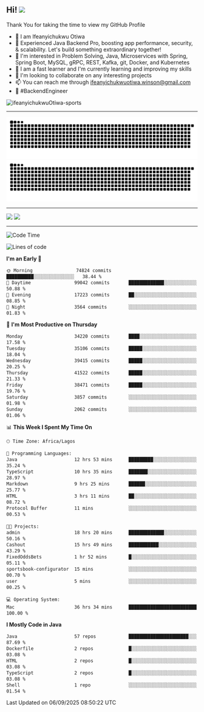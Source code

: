 <!-- BLOG-POST-LIST:START --><!-- BLOG-POST-LIST:END -->

## Hi! <img src="https://media.giphy.com/media/hvRJCLFzcasrR4ia7z/giphy.gif" width="4%"> 

Thank You for taking the time to view my GitHub Profile

- 👋 I am Ifeanyichukwu Otiwa
- 🚀 Experienced Java Backend Pro, boosting app performance, security, & scalability. Let's build something extraordinary together!
- 👀 I'm interested in Problem Solving, Java, Microservices with Spring, Spring Boot, MySQL, gRPC, REST, Kafka, git, Docker, and Kubernetes
- 🌱 I am a fast learner and I'm currently learning and improving my skills
- 💞️ I'm looking to collaborate on any interesting projects
- 📫 You can reach me through ifeanyichukwuotiwa.winson@gmail.com
- 🚀 #BackendEngineer

<p align="left" marginTop="10px"> <img src="https://komarev.com/ghpvc/?username=ifeanyichukwuOtiwa-sports&label=Profile%20views&color=0e75b6&style=for-the-badge" alt="ifeanyichukwuOtiwa-sports" /> </p>

***

<!--🐍📈SNAKEGRAPH / 🌐WEBSITE: https://github.com/Platane/snk -->
![github contribution grid snake animation](https://raw.githubusercontent.com/ifeanyichukwuOtiwa-sports/ifeanyichukwuOtiwa-sports/output/github-contribution-grid-snake-dark.svg#gh-dark-mode-only)![github contribution grid snake animation](https://raw.githubusercontent.com/ifeanyichukwuOtiwa-sports/ifeanyichukwuOtiwa-sports/output/github-contribution-grid-snake.svg#gh-light-mode-only)

***

<p float="left">
  <img float="left" src="https://github-readme-stats.vercel.app/api?username=ifeanyichukwuOtiwa-sports&count_private=true&include_all_commits=true&theme=react&show_icons=true" />
  <img float="right" src="https://github-readme-stats.vercel.app/api/top-langs/?username=ifeanyichukwuOtiwa-sports&layout=compact&show_icons=true&theme=react" /> 
</p>

***



<!--START_SECTION:waka-->
![Code Time](http://img.shields.io/badge/Code%20Time-4%2C177%20hrs%2017%20mins-blue)

![Lines of code](https://img.shields.io/badge/From%20Hello%20World%20I%27ve%20Written-57.0%20million%20lines%20of%20code-blue)

**I'm an Early 🐤** 

```text
🌞 Morning                74824 commits       ██████████░░░░░░░░░░░░░░░   38.44 % 
🌆 Daytime                99042 commits       █████████████░░░░░░░░░░░░   50.88 % 
🌃 Evening                17223 commits       ██░░░░░░░░░░░░░░░░░░░░░░░   08.85 % 
🌙 Night                  3564 commits        ░░░░░░░░░░░░░░░░░░░░░░░░░   01.83 % 
```
📅 **I'm Most Productive on Thursday** 

```text
Monday                   34220 commits       ████░░░░░░░░░░░░░░░░░░░░░   17.58 % 
Tuesday                  35106 commits       █████░░░░░░░░░░░░░░░░░░░░   18.04 % 
Wednesday                39415 commits       █████░░░░░░░░░░░░░░░░░░░░   20.25 % 
Thursday                 41522 commits       █████░░░░░░░░░░░░░░░░░░░░   21.33 % 
Friday                   38471 commits       █████░░░░░░░░░░░░░░░░░░░░   19.76 % 
Saturday                 3857 commits        ░░░░░░░░░░░░░░░░░░░░░░░░░   01.98 % 
Sunday                   2062 commits        ░░░░░░░░░░░░░░░░░░░░░░░░░   01.06 % 
```


📊 **This Week I Spent My Time On** 

```text
🕑︎ Time Zone: Africa/Lagos

💬 Programming Languages: 
Java                     12 hrs 53 mins      █████████░░░░░░░░░░░░░░░░   35.24 % 
TypeScript               10 hrs 35 mins      ███████░░░░░░░░░░░░░░░░░░   28.97 % 
Markdown                 9 hrs 25 mins       ██████░░░░░░░░░░░░░░░░░░░   25.77 % 
HTML                     3 hrs 11 mins       ██░░░░░░░░░░░░░░░░░░░░░░░   08.72 % 
Protocol Buffer          11 mins             ░░░░░░░░░░░░░░░░░░░░░░░░░   00.53 % 

🐱‍💻 Projects: 
admin                    18 hrs 20 mins      █████████████░░░░░░░░░░░░   50.16 % 
Cashout                  15 hrs 49 mins      ███████████░░░░░░░░░░░░░░   43.29 % 
FixedOddsBets            1 hr 52 mins        █░░░░░░░░░░░░░░░░░░░░░░░░   05.11 % 
sportsbook-configurator  15 mins             ░░░░░░░░░░░░░░░░░░░░░░░░░   00.70 % 
user                     5 mins              ░░░░░░░░░░░░░░░░░░░░░░░░░   00.25 % 

💻 Operating System: 
Mac                      36 hrs 34 mins      █████████████████████████   100.00 % 
```

**I Mostly Code in Java** 

```text
Java                     57 repos            ██████████████████████░░░   87.69 % 
Dockerfile               2 repos             █░░░░░░░░░░░░░░░░░░░░░░░░   03.08 % 
HTML                     2 repos             █░░░░░░░░░░░░░░░░░░░░░░░░   03.08 % 
TypeScript               2 repos             █░░░░░░░░░░░░░░░░░░░░░░░░   03.08 % 
Shell                    1 repo              ░░░░░░░░░░░░░░░░░░░░░░░░░   01.54 % 
```




 Last Updated on 06/09/2025 08:50:22 UTC
<!--END_SECTION:waka-->

<!--
<p align="center">
![trophy](https://github-profile-trophy.vercel.app/?username=ifeanyichukwuOtiwa-sports&theme=onedark) (https://github.com/ryo-ma/github-profile-trophy)
</p>
-->

<!---
ifeanyi-otiwa/ifeanyi-otiwa is a ✨ special ✨ repository because its `README.md` (this file) appears on your GitHub profile.
You can click the Preview link to take a look at your changes.
--->
